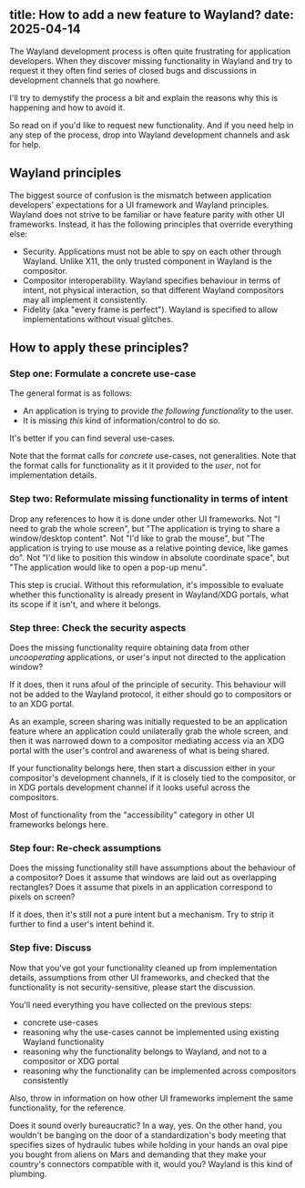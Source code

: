 title: How to add a new feature to Wayland?
date: 2025-04-14
----
The Wayland development process is often quite frustrating for application developers.
When they discover missing functionality in Wayland and try to request it
they often find series of closed bugs and discussions in development channels that go nowhere.

I'll try to demystify the process a bit and explain the reasons why this is happening
and how to avoid it.

So read on if you'd like to request new functionality. And if you need help in any step
of the process, drop into Wayland development channels and ask for help.

## Wayland principles

The biggest source of confusion is the mismatch between application developers'
expectations for a UI framework and Wayland principles. Wayland does not strive
to be familiar or have feature parity with other UI frameworks. Instead, it has the
following principles that override everything else:

- Security. Applications must not be able to spy on each other through Wayland. Unlike X11, the only trusted component in Wayland is the compositor.
- Compositor interoperability. Wayland specifies behaviour in terms of intent, not physical interaction, so that different Wayland compositors may all implement it consistently.
- Fidelity (aka "every frame is perfect"). Wayland is specified to allow implementations without visual glitches.

## How to apply these principles?

### Step one: Formulate a concrete use-case

The general format is as follows:
- An application is trying to provide _the following functionality_ to the user.
- It is missing _this_ kind of information/control to do so.

It's better if you can find several use-cases.

Note that the format calls for _concrete_ use-cases, not generalities. Note that the format calls for functionality
as it it provided to the _user_, not for implementation details.

### Step two: Reformulate missing functionality in terms of intent

Drop any references to how it is done under other UI frameworks. Not "I need to grab the whole screen", but
"The application is trying to share a window/desktop content". Not "I'd like to grab the mouse", but "The
application is trying to use mouse as a relative pointing device, like games do". Not "I'd like to position
this window in absolute coordinate space", but "The application would like to open a pop-up menu".

This step is crucial. Without this reformulation, it's impossible to evaluate whether this functionality
is already present in Wayland/XDG portals, what its scope if it isn't, and where it belongs.

### Step three: Check the security aspects

Does the missing functionality require obtaining data from other _uncooperating_ applications, or user's input not
directed to the application window?

If it does, then it runs afoul of the principle of security. This behaviour will not be added to the Wayland protocol,
it either should go to compositors or to an XDG portal.

As an example, screen sharing was initially requested to be an application feature where an application could
unilaterally grab the whole screen, and then it was narrowed down to a compositor mediating access via an XDG portal
with the user's control and awareness of what is being shared.

If your functionality belongs here, then start a discussion either in your compositor's development channels, if
it is closely tied to the compositor, or in XDG portals development channel if it looks useful across the compositors.

Most of functionality from the "accessibility" category in other UI frameworks belongs here.

### Step four: Re-check assumptions

Does the missing functionality still have assumptions about the behaviour of a compositor? Does it assume that
windows are laid out as overlapping rectangles? Does it assume that pixels in an application correspond to pixels
on screen?

If it does, then it's still not a pure intent but a mechanism. Try to strip it further to find a user's intent
behind it.

### Step five: Discuss

Now that you've got your functionality cleaned up from implementation details, assumptions from other UI frameworks,
and checked that the functionality is not security-sensitive, please start the discussion.

You'll need everything you have collected on the previous steps:
- concrete use-cases
- reasoning why the use-cases cannot be implemented using existing Wayland functionality
- reasoning why the functionality belongs to Wayland, and not to a compositor or XDG portal
- reasoning why the functionality can be implemented across compositors consistently

Also, throw in information on how other UI frameworks implement the same functionality, for the reference.

Does it sound overly bureaucratic? In a way, yes. On the other hand, you wouldn't be banging on the door of a
standardization's body meeting that specifies sizes of hydraulic tubes while holding in your hands an oval pipe you
bought from aliens on Mars and demanding that they make your country's connectors compatible with it, would you?
Wayland is this kind of plumbing.
